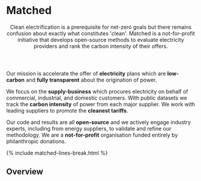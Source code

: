 # Matched

<header><p class="post-desc fw-light mb-4">
Clean electrification is a prerequisite for net-zero goals but there remains confusion about exactly what constitutes 'clean'.
Matched is a not-for-profit initiative that develops open-source methods to evaluate electricity providers and rank the carbon intensity of their offers.
</p></header>

Our mission is accelerate the offer of **electricity** plans which are **low-carbon** and **fully transparent** about the origination of power.

We focus on the **supply-business** which procures electricity on behalf of commercial, industrial, and domestic customers. With public datasets we track the **carbon intensity** of power from each major supplier. We work with leading suppliers to promote the **cleanest tariffs**.

  Our code and results are all **open-source** and we actively engage industry experts, including from energy suppliers, to validate and refine our methodology. We are a **not-for-profit** organisation funded entirely by philanthropic donations.


{% include matched-lines-break.html %}

## Overview
